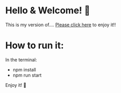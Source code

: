 # Hello & Welcome! 👋

This is my version of....
[Please click here][link] to enjoy it!!

# How to run it:

In the terminal:

- npm install
- npm run start

Enjoy it! 🤗

[link]: NOTHINGHEREYET!
